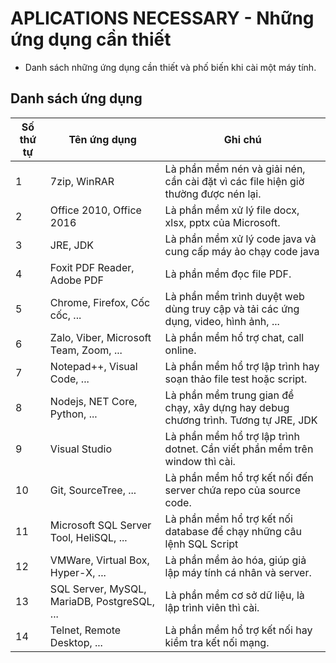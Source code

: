 # APLICATIONS NECESSARY - Những ứng dụng cần thiết
- Danh sách những ứng dụng cần thiết và phố biến khi cài một máy tính.

## Danh sách ứng dụng
| Số thứ tự   | Tên ứng dụng                                  | Ghi chú                                                                               |
| ----------- | --------------------------------------------- | ------------------------------------------------------------------------------------- |
| 1           | 7zip, WinRAR                                  | Là phần mềm nén và giải nén, cần cài đặt vì các file hiện giờ thường được nén lại.    |
| 2           | Office 2010, Office 2016                      | Là phần mềm xử lý file docx, xlsx, pptx của Microsoft.                                |
| 3           | JRE, JDK                                      | Là phần mềm xử lý code java và cung cấp máy ảo chạy code java                         |
| 4           | Foxit PDF Reader, Adobe PDF                   | Là phần mềm đọc file PDF.                                                             |
| 5           | Chrome, Firefox, Cốc cốc, ...                 | Là phần mềm trình duyệt web dùng truy cập và tải các ứng dụng, video, hình ảnh, ...   |
| 6           | Zalo, Viber, Microsoft Team, Zoom, ...        | Là phần mềm hổ trợ chat, call online.                                                 |
| 7           | Notepad++, Visual Code, ...                   | Là phần mềm hổ trợ lập trình hay soạn thảo file test hoặc script.                     |
| 8           | Nodejs, NET Core, Python, ...                 | Là phần mềm trung gian để chạy, xây dựng hay debug chương trình. Tương tự JRE, JDK    |
| 9           | Visual Studio                                 | Là phần mềm hổ trợ lập trình dotnet. Cần viết phần mềm trên window thì cài.           |
| 10          | Git, SourceTree, ...                          | Là phần mềm hổ trợ kết nối đến server chứa repo của source code.                      |
| 11          | Microsoft SQL Server Tool, HeliSQL, ...       | Là phần mềm hổ trợ kết nối database để chạy những câu lệnh SQL Script                 |
| 12          | VMWare, Virtual Box, Hyper-X, ...             | Là phần mềm ảo hóa, giúp giả lập máy tính cá nhân và server.                          |
| 13          | SQL Server, MySQL, MariaDB, PostgreSQL, ...   | Là phần mềm cơ sở dữ liệu, là lập trình viên thì cài.                                 |
| 14          | Telnet, Remote Desktop, ...                   | Là phần mềm hổ trợ kết nối hay kiềm tra kết nối mạng.                                 |